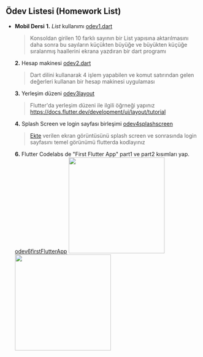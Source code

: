 ## Ödev Listesi (Homework List)
* **Mobil Dersi**
  **1.** *List* kullanımı  [odev1.dart](odev1.dart)
  > Konsoldan girilen 10 farklı sayının bir List yapısına aktarılmasını daha sonra bu sayıların küçükten büyüğe ve büyükten küçüğe sıralanmış haallerini ekrana yazdıran bir dart programı
  
  **2.** Hesap makinesi [odev2.dart](odev2.dart)
  >Dart dilini kullanarak 4 işlem yapabilen ve komut satırından gelen değerleri kullanan bir hesap makinesi uygulaması

  **3.** Yerleşim düzeni [odev3layout](odev3layout)
  >Flutter'da yerleşim düzeni ile ilgili öğrneği yapınız
  https://docs.flutter.dev/development/ui/layout/tutorial

  **4.** Splash Screen ve login sayfası birleşimi [odev4splashscreen](odev4splashscreen)
  >[Ekte](odev4splashscreen/ek.png) verilen ekran görüntüsünü splash screen ve sonrasında login sayfasını temel görünümü flutterda kodlayınız

  **6.** Flutter Codelabs de "First Flutter App" part1 ve part2 kısımları yap. [odev6firstFlutterApp](odev6firstFlutterApp/)
  <img src="/odev6firstFlutterApp/firstproject1/odev1.gif" width="250"> <img src="/odev6firstFlutterApp/firstproject2/odev2.gif" width="250">

  